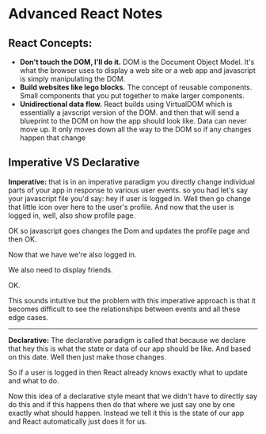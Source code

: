 # Advanced React Notes

## React Concepts:
- **Don't touch the DOM, I'll do it.** DOM is the Document Object Model. It's what the browser uses to display a web site or a web app and javascript is simply manipulating the DOM.
- **Build websites like lego blocks.** The concept of reusable components. Small components that you put together to make larger components.
- **Unidirectional data flow.** React builds using VirtualDOM which is essentially a javscript version of the DOM. and then that will send a blueprint to the DOM on how the app should look like. Data can never move up. It only moves down all the way to the DOM so if any changes happen that change 





## Imperative VS Declarative 
**Imperative:** that is in an imperative paradigm you directly change individual parts of your app in response to various user events. so you had let's say your javascript file you'd say: hey if user is logged in.
Well then go change that little icon over here to the user's profile. And now that the user is logged in, well, also show profile page.

OK so javascript goes changes the Dom and updates the profile page and then OK.

Now that we have we're also logged in.

We also need to display friends.

OK.

This sounds intuitive but the problem with this imperative approach is that it becomes difficult to see the relationships between events and all these edge cases.

---

**Declarative:** The declarative paradigm is called that because we declare that hey this is what the state or data of our app should be like. And based on this date. Well then just make those changes. 

So if a user is logged in then React already knows exactly what to update and what to do. 

Now this idea of a declarative style meant that we didn't have to directly say do this and if this happens then do that where we just say one by one exactly what should happen. Instead we tell it this is the state of our app and React automatically just does it for us.